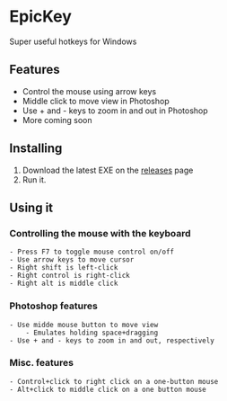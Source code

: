 

# EpicKey
Super useful hotkeys for Windows

## Features

 - Control the mouse using arrow keys
 - Middle click to move view in Photoshop
 - Use + and - keys to zoom in and out in Photoshop
 - More coming soon

## Installing

 1. Download the latest EXE on the
    [releases](https://github.com/cukmekerb/EpicKey/releases)
    page
2. Run it.

## Using it
### Controlling the mouse with the keyboard
	- Press F7 to toggle mouse control on/off
	- Use arrow keys to move cursor
	- Right shift is left-click
	- Right control is right-click
	- Right alt is middle click 


### Photoshop features
	- Use midde mouse button to move view
		- Emulates holding space+dragging
	- Use + and - keys to zoom in and out, respectively
	
### Misc. features
	- Control+click to right click on a one-button mouse
	- Alt+click to middle click on a one button mouse
